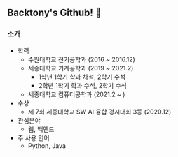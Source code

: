 ## Backtony's Github! 👋

### 소개
+ 학력
  - 수원대학교 전기공학과 (2016 ~ 2016.12)
  - 세종대학교 기계공학과 (2019 ~ 2021.2)
    - 1학년 1학기 학과 차석, 2학기 수석
    - 2학년 1학기 학과 수석, 2학기 수석    
  - 세종대학교 컴퓨터공학과 (2021.2 ~ )
+ 수상  
  - 제 7회 세종대학교 SW AI 융합 경시대회 3등 (2020.12)
+ 관심분야
  - 웹, 백엔드
+ 주 사용 언어
  - Python, Java
  
